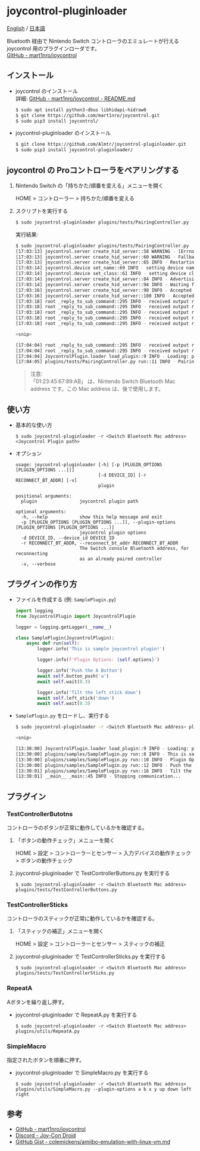 # joycontrol-pluginloader

[English](./README.md) / [日本語](./README_ja.md)

Bluetooth 経由で Nintendo Switch コントローラのエミュレートが行える joycontrol 用のプラグインローダです。  
[GitHub - mart1nro/joycontrol](https://github.com/mart1nro/joycontrol)

## インストール

- joycontrol のインストール  
  詳細: [GitHub - mart1nro/joycontrol - README.md](https://github.com/mart1nro/joycontrol/blob/master/README.md)

    ```sh
    $ sudo apt install python3-dbus libhidapi-hidraw0
    $ git clone https://github.com/mart1nro/joycontrol.git
    $ sudo pip3 install joycontrol/
    ```

- joycontrol-pluginloader のインストール

    ```sh
    $ git clone https://github.com/Almtr/joycontrol-pluginloader.git
    $ sudo pip3 install joycontrol-pluginloader/
    ```

## joycontrol の Proコントローラをペアリングする

1. Nintendo Switch の「持ちかた/順番を変える」メニューを開く

    HOME > コントローラー > 持ちかた/順番を変える

1. スクリプトを実行する

    ```sh
    $ sudo joycontrol-pluginloader plugins/tests/PairingController.py
    ```

    実行結果:  

    ```sh
    $ sudo joycontrol-pluginloader plugins/tests/PairingController.py
    [17:03:13] joycontrol.server create_hid_server::58 WARNING - [Errno 98] Address already in use
    [17:03:13] joycontrol.server create_hid_server::60 WARNING - Fallback: Restarting bluetooth due to incompatibilities with the bluez "input" plugin. Disable the plugin to avoid issues. See https://github.com/mart1nro/joycontrol/issues/8.
    [17:03:13] joycontrol.server create_hid_server::65 INFO - Restarting bluetooth service...
    [17:03:14] joycontrol.device set_name::69 INFO - setting device name to Pro Controller...
    [17:03:14] joycontrol.device set_class::61 INFO - setting device class to 0x002508...
    [17:03:14] joycontrol.server create_hid_server::84 INFO - Advertising the Bluetooth SDP record...
    [17:03:14] joycontrol.server create_hid_server::94 INFO - Waiting for Switch to connect... Please open the "Change Grip/Order" menu.
    [17:03:16] joycontrol.server create_hid_server::98 INFO - Accepted connection at psm 17 from ('01:23:45:67:89:AB', 17)
    [17:03:16] joycontrol.server create_hid_server::100 INFO - Accepted connection at psm 19 from ('01:23:45:67:89:AB', 19)
    [17:03:18] root _reply_to_sub_command::295 INFO - received output report - Sub command SubCommand.REQUEST_DEVICE_INFO
    [17:03:18] root _reply_to_sub_command::295 INFO - received output report - Sub command SubCommand.SET_SHIPMENT_STATE
    [17:03:18] root _reply_to_sub_command::295 INFO - received output report - Sub command SubCommand.SPI_FLASH_READ
    [17:03:18] root _reply_to_sub_command::295 INFO - received output report - Sub command SubCommand.SPI_FLASH_READ
    [17:03:18] root _reply_to_sub_command::295 INFO - received output report - Sub command SubCommand.SET_INPUT_REPORT_MODE

    <snip>

    [17:04:04] root _reply_to_sub_command::295 INFO - received output report - Sub command SubCommand.SET_NFC_IR_MCU_CONFIG
    [17:04:04] root _reply_to_sub_command::295 INFO - received output report - Sub command SubCommand.SET_PLAYER_LIGHTS
    [17:04:04] JoycontrolPlugin.loader load_plugin::9 INFO - Loading: plugins/tests/PairingController.py
    [17:04:05] plugins/tests/PairingController.py run::11 INFO - Pairing completed.
    ```

    > 注意:  
    > 「01:23:45:67:89:AB」 は、Nintendo Switch Bluetooth Mac address です。この Mac address は、後で使用します。

## 使い方

- 基本的な使い方

    ```
    $ sudo joycontrol-pluginloader -r <Switch Bluetooth Mac address> <Joycontrol Plugin path>
    ```

- オプション

    ```
    usage: joycontrol-pluginloader [-h] [-p [PLUGIN_OPTIONS [PLUGIN_OPTIONS ...]]]
                                   [-d DEVICE_ID] [-r RECONNECT_BT_ADDR] [-v]
                                   plugin
    
    positional arguments:
      plugin                joycontrol plugin path
    
    optional arguments:
      -h, --help            show this help message and exit
      -p [PLUGIN_OPTIONS [PLUGIN_OPTIONS ...]], --plugin-options [PLUGIN_OPTIONS [PLUGIN_OPTIONS ...]]
                            joycontrol plugin options
      -d DEVICE_ID, --device_id DEVICE_ID
      -r RECONNECT_BT_ADDR, --reconnect_bt_addr RECONNECT_BT_ADDR
                            The Switch console Bluetooth address, for reconnecting
                            as an already paired controller
      -v, --verbose
    ```

## プラグインの作り方

- ファイルを作成する (例: ``SamplePlugin.py``)

    ```python
    import logging
    from JoycontrolPlugin import JoycontrolPlugin

    logger = logging.getLogger(__name__)

    class SamplePlugin(JoycontrolPlugin):
        async def run(self):
            logger.info('This is sample joycontrol plugin!')

            logger.info(f'Plugin Options: {self.options}')

            logger.info('Push the A Button')
            await self.button_push('a')
            await self.wait(0.3)

            logger.info('Tilt the left stick down')
            await self.left_stick('down')
            await self.wait(0.3)
    ```

- ``SamplePlugin.py`` をロードし、実行する 

    ```sh
    $ sudo joycontrol-pluginloader -r <Switch Bluetooth Mac address> plugins/samples/SamplePlugin.py arg1 arg2

    <snip>

    [13:30:00] JoycontrolPlugin.loader load_plugin::9 INFO - Loading: plugins/samples/SamplePlugin.py
    [13:30:00] plugins/samples/SamplePlugin.py run::8 INFO - This is sample joycontrol plugin!
    [13:30:00] plugins/samples/SamplePlugin.py run::10 INFO - Plugin Options: ['arg1', 'arg2']
    [13:30:00] plugins/samples/SamplePlugin.py run::12 INFO - Push the A Button
    [13:30:01] plugins/samples/SamplePlugin.py run::16 INFO - Tilt the left stick down
    [13:30:01] __main__ _main::45 INFO - Stopping communication...
    ```

## プラグイン

### TestControllerButotns

コントローラのボタンが正常に動作しているかを確認する。

1. 「ボタンの動作チェック」メニューを開く

    HOME > 設定 > コントローラーとセンサー > 入力デバイスの動作チェック > ボタンの動作チェック

1. joycontrol-pluginloader で TestControllerButtons.py を実行する

    ```
    $ sudo joycontrol-pluginloader -r <Switch Bluetooth Mac address> plugins/tests/TestControllerButtons.py 
    ```

### TestControllerSticks

コントローラのスティックが正常に動作しているかを確認する。

1. 「スティックの補正」メニューを開く

    HOME > 設定 > コントローラーとセンサー > スティックの補正

1. joycontrol-pluginloader で TestControllerSticks.py を実行する

    ```
    $ sudo joycontrol-pluginloader -r <Switch Bluetooth Mac address> plugins/tests/TestControllerSticks.py 
    ```

### RepeatA

Aボタンを繰り返し押す。

- joycontrol-pluginloader で RepeatA.py を実行する

    ```
    $ sudo joycontrol-pluginloader -r <Switch Bluetooth Mac address> plugins/utils/RepeatA.py 
    ```

### SimpleMacro

指定されたボタンを順番に押す。

- joycontrol-pluginloader で SimpleMacro.py を実行する

    ```
    $ sudo joycontrol-pluginloader -r <Switch Bluetooth Mac address> plugins/utils/SimpleMacro.py --plugin-options a b x y up down left right
    ```

## 参考

- [GitHub - mart1nro/joycontrol](https://github.com/mart1nro/joycontrol)
- [Discord - Joy-Con Droid](https://discord.com/invite/SQNEx9v)
- [GitHub Gist - colemickens/amiibo-emulation-with-linux-vm.md](https://gist.github.com/colemickens/b08d1a339f4483c6b3c08e739d6cf5d0)